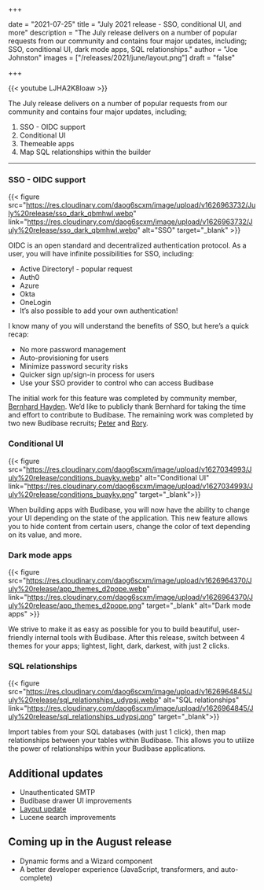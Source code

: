 +++

date = "2021-07-25"
title = "July 2021 release - SSO, conditional UI, and more"
description = "The July release delivers on a number of popular requests from our community and contains four major updates, including; SSO, conditional UI, dark mode apps, SQL relationships."
author = "Joe Johnston"
images = ["/releases/2021/june/layout.png"]
draft = "false"

+++

 {{< youtube LJHA2K8loaw >}}

The July release delivers on a number of popular requests from our community and contains four major updates, including;

1. SSO - OIDC support
2. Conditional UI
3. Themeable apps
4. Map SQL relationships within the builder

---

### SSO - OIDC support

{{< figure src="https://res.cloudinary.com/daog6scxm/image/upload/v1626963732/July%20release/sso_dark_qbmhwl.webp" link="https://res.cloudinary.com/daog6scxm/image/upload/v1626963732/July%20release/sso_dark_qbmhwl.webp" alt="SSO" target="_blank" >}}

OIDC is an open standard and decentralized authentication protocol. As a user, you will have infinite possibilities for SSO, including:

- Active Directory! - popular request
- Auth0
- Azure
- Okta
- OneLogin
- It’s also possible to add your own authentication! 

I know many of you will understand the benefits of SSO, but here’s a quick recap:

- No more password management
- Auto-provisioning for users
- Minimize password security risks
- Quicker sign up/sign-in process for users
- Use your SSO provider to control who can access Budibase

The initial work for this feature was completed by community member, [Bernhard Hayden](https://github.com/burnoutberni). We’d like to publicly thank Bernhard for taking the time and effort to contribute to Budibase. The remaining work was completed by two new Budibase recruits; [Peter](https://github.com/PClmnt) and [Rory](https://github.com/Rory-Powell).

### Conditional UI

{{< figure src="https://res.cloudinary.com/daog6scxm/image/upload/v1627034993/July%20release/conditions_buayky.webp" alt="Conditional UI" link="https://res.cloudinary.com/daog6scxm/image/upload/v1627034993/July%20release/conditions_buayky.png" target="_blank">}}

When building apps with Budibase, you will now have the ability to change your UI depending on the state of the application. This new feature allows you to hide content from certain users, change the color of text depending on its value, and more.

### Dark mode apps 

{{< figure src="https://res.cloudinary.com/daog6scxm/image/upload/v1626964370/July%20release/app_themes_d2pope.webp" link="https://res.cloudinary.com/daog6scxm/image/upload/v1626964370/July%20release/app_themes_d2pope.png" target="_blank" alt="Dark mode apps" >}}

We strive to make it as easy as possible for you to build beautiful, user-friendly internal tools with Budibase. After this release, switch between 4 themes for your apps; lightest, light, dark, darkest, with just 2 clicks.

### SQL relationships

{{< figure src="https://res.cloudinary.com/daog6scxm/image/upload/v1626964845/July%20release/sql_relationships_udypsj.webp" alt="SQL relationships" link="https://res.cloudinary.com/daog6scxm/image/upload/v1626964845/July%20release/sql_relationships_udypsj.png" target="_blank">}}

Import tables from your SQL databases (with just 1 click), then map relationships between your tables within Budibase. This allows you to utilize the power of relationships within your Budibase applications. 

## Additional updates

- Unauthenticated SMTP
- Budibase drawer UI improvements
- [Layout update](https://github.com/Budibase/budibase/pull/1969)
- Lucene search improvements

## Coming up in the August release

- Dynamic forms and a Wizard component
- A better developer experience (JavaScript, transformers, and auto-complete)
